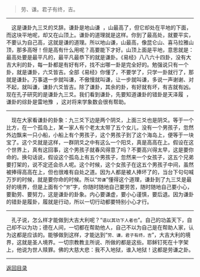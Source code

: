 > 劳、谦。君子有终，吉。
___
&emsp;这是谦卦九三爻的爻辞。谦卦是地山谦  ，山最高了，但它却处在平地的下面，而这块平地呢，却又在山顶上。谦卦的道理就是这样。你到了最高处，就要平实，不要认为自己高，这就是谦的道理。所以地山谦，山最高，像昆仑山、喜马拉雅山顶，那多高呀！但是高有什么用呢？高要能下才好。山顶上面是平地，意思就是：最高处要是最平凡的，最平凡最恭下的就是谦卦。《易经》八八六十四卦，没有大吉大利的卦，每一卦都是有好有坏，找不出哪一卦是完全好的。勉强说只有一个卦，就是谦卦，六爻皆吉。全部《易经》你懂了，不要学了，只学一卦就行了，那就是谦卦。万事退一步就叫谦，不傲慢就叫谦，让一步就叫谦，多说一声谢谢、对不起，就叫谦，谦卦六爻皆吉。除了谦卦，其余的卦，有好就有坏，有吉就有凶。现在孔子研究的是谦卦九三爻。我们看到谦卦，先要知道谦卦的错卦是天泽履  ，谦卦的综卦是雷地豫  ，这对将来学象数会很有帮助。
___
&emsp;现在大家看谦卦的卦象：九三爻下边是两个阴爻，上面三爻也是阴爻。等于一个比方，在一个孤岛上，某一家人有个老太太带了五个女儿，没有一个男孩子，忽然外边飘来一只小船，小船上有个男孩子，这个男孩子到了这个海岛上，便等于一块宝了。这个爻就是这样，一群阴爻之中有这么一个阳爻，真是高高在上。假设在这个世界上，真有这回事，这个男孩子就春风得意了吗？不要高兴得太早，这是要你命的。换句话说，假设这个孤岛上有五个男孩子，忽然来一个女孩子，这五个兄弟要打架的，说不定还会杀人呢。这个时候，这个女孩子在这五个男孩子中间，虽然被捧得高高在上，但也很难有自处之道。因为人都是被人捧坏了的，当台下句句喊万岁的时候，就是要你命的时候。所以“``劳谦``”懂得这个道理，谦卦到了九三爻是最好的境界，但是上面有个“``劳``”字，你随时随地自己要劳苦，随时随地自己要小心，要勤劳、要努力，这是谦卦的卦象。内心要谦虚，要小心谨慎，要后退。因为谦卦的错卦是履卦，履就是行动，所以一切行动都要特别小心才行。
___
&emsp;孔子说，怎么样才能做到大吉大利呢？“``语以其功下人者也``”。自己的功盖天下，自己却不以为功；德在人间，一切都在帮助他人，自己不以为自己是在帮助人家，认为这都是应该的。能够做到这样，才能达到“``劳、谦，君子有终，吉``”，大吉大利的境界，这就是圣人境界。一切宗教教主所说、所做的都是这些。耶稣钉死在十字架上，他说为世人赎罪。佛的大慈大悲：我不入地狱，谁入地狱！这都是劳谦之卦。
___
[返回目录](../../master/README.md#目录)